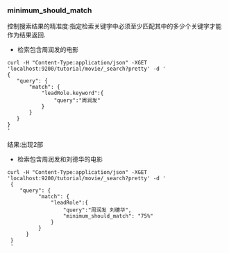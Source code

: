 ### minimum_should_match
控制搜索结果的精准度:指定检索关键字中必须至少匹配其中的多少个关键字才能作为结果返回.

* 检索包含周润发的电影
```
curl -H "Content-Type:application/json" -XGET 'localhost:9200/tutorial/movie/_search?pretty' -d '
{
   "query": { 
       "match": { 
           "leadRole.keyword":{
               "query":"周润发"
           }
       }
   }
}
'
```
结果:出现2部

* 检索包含周润发和刘德华的电影
```
curl -H "Content-Type:application/json" -XGET 'localhost:9200/tutorial/movie/_search?pretty' -d '
 {
    "query": { 
          "match": { 
              "leadRole":{
                  "query":"周润发 刘德华",
                  "minimum_should_match": "75%"
              }
          }
      }
 }
 '
```
